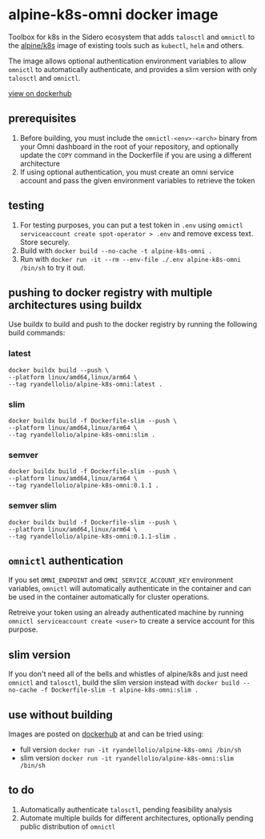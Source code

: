 # alpine-k8s-omni docker image
Toolbox for k8s in the Sidero ecosystem that adds `talosctl` and `omnictl` to the [alpine/k8s](https://hub.docker.com/r/alpine/k8s/tags/) image of existing tools such as `kubectl`, `helm` and others.

The image allows optional authentication environment variables to allow `omnictl` to automatically authenticate, and provides a slim version with only `talosctl` and `omnictl`.

[view on dockerhub](https://hub.docker.com/r/ryandellolio/alpine-k8s-omni)

## prerequisites
1. Before building, you must include the `omnictl-<env>-<arch>` binary from your Omni dashboard in the root of your repository, and optionally update the `COPY` command in the Dockerfile if you are using a different architecture
2. If using optional authentication, you must create an omni service account and pass the given environment variables to retrieve the token

## testing
1. For testing purposes, you can put a test token in `.env` using `omnictl serviceaccount create spot-operator > .env` and remove excess text.  Store securely.
2. Build with `docker build --no-cache -t alpine-k8s-omni .`
3. Run with `docker run -it --rm --env-file ./.env alpine-k8s-omni /bin/sh` to try it out.

## pushing to docker registry with multiple architectures using buildx
Use buildx to build and push to the docker registry by running the following build commands:

### latest
```
docker buildx build --push \
--platform linux/amd64,linux/arm64 \
--tag ryandellolio/alpine-k8s-omni:latest .
```

### slim
```
docker buildx build -f Dockerfile-slim --push \
--platform linux/amd64,linux/arm64 \
--tag ryandellolio/alpine-k8s-omni:slim .
```

### semver
```
docker buildx build -f Dockerfile-slim --push \
--platform linux/amd64,linux/arm64 \
--tag ryandellolio/alpine-k8s-omni:0.1.1 .
```

### semver slim
```
docker buildx build -f Dockerfile-slim --push \
--platform linux/amd64,linux/arm64 \
--tag ryandellolio/alpine-k8s-omni:0.1.1-slim .
```

## `omnictl` authentication
If you set `OMNI_ENDPOINT` and `OMNI_SERVICE_ACCOUNT_KEY` environment variables, `omnictl` will automatically authenticate in the container and can be used in the container automatically for cluster operations.

Retreive your token using an already authenticated machine by running `omnictl serviceaccount create <user>` to create a service account for this purpose.

## slim version
If you don't need all of the bells and whistles of alpine/k8s and just need `omnictl` and `talosctl`, build the slim version instead with `docker build --no-cache -f Dockerfile-slim -t alpine-k8s-omni:slim .`

## use without building
Images are posted on [dockerhub](https://hub.docker.com/r/ryandellolio/alpine-k8s-omni) at and can be tried using:
- full version `docker run -it ryandellolio/alpine-k8s-omni /bin/sh`
- slim version `docker run -it ryandellolio/alpine-k8s-omni:slim /bin/sh`

## to do
1. Automatically authenticate `talosctl`, pending feasibility analysis
2. Automate multiple builds for different architectures, optionally pending public distribution of `omnictl`
